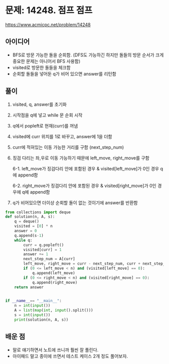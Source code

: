 # 문제: 14248. 점프 점프
https://www.acmicpc.net/problem/14248

## 아이디어
- BFS로 방문 가능한 돌을 순회함. (DFS도 가능하긴 하지만 돌들의 방문 순서가 크게 중요한 문제는 아니어서 BFS 사용함)
- visited로 방문한 돌들을 체크함
- 순회할 돌들을 넣어둔 q가 비어 있으면 answer를 리턴함


## 풀이
1. visited, q, answer를 초기화
2. 시작점을 q에 넣고 while 문 순회 시작
3. q에서 popleft로 현재(curr)를 꺼냄
4. visited에 curr 위치를 1로 바꾸고, answer에 1을 더함
5. curr에 적혀있는 이동 가능한 거리를 구함 (next_step_num)
6. 징검 다리는 좌,우로 이동 가능하기 때문에 left_move, right_move를 구함

    6-1. left_move가 징검다리 안에 포함된 경우 & visited[left_move]가 0인 경우 q에 append함

    6-2. right_move가 징검다리 안에 포함된 경우 & visited[right_move]가 0인 경우에 q에 append함

8. q가 비어있으면 더이상 순회할 돌이 없는 것이기에 answer를 반환함


```python
from collections import deque
def solution(n, A, s):
    q = deque()
    visited = [0] * n
    answer = 0
    q.append(s-1)
    while q:
        curr = q.popleft()
        visited[curr] = 1
        answer += 1
        next_step_num = A[curr]
        left_move, right_move = curr - next_step_num, curr + next_step_num
        if (0 <= left_move < n) and (visited[left_move] == 0):
            q.append(left_move)
        if (0 <= right_move < n) and (visited[right_move] == 0):
            q.append(right_move)
    return answer
    

if __name__== "__main__":
    n = int(input())
    A = list(map(int, input().split()))
    s = int(input())
    print(solution(n, A, s))
```

## 배운 점
- 말로 얘기하면서 노트에 쓰니까 훨씬 잘 풀린다.
- 아이패드 말고 종이에 쓰면서 테스트 케이스 2개 정도 풀어보자.